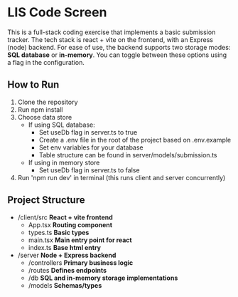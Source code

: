 # LIS Code Screen

This is a full-stack coding exercise that implements a basic submission tracker. The tech stack is react + vite on the frontend, with an Express (node) backend. For ease of use, the backend supports two storage modes: **SQL database** or **in-memory**. You can toggle between these options using a flag in the configuration.

## How to Run

1. Clone the repository
2. Run npm install
3. Choose data store
      - If using SQL database:
        - Set useDb flag in server.ts to true
        - Create a .env file in the root of the project based on .env.example
        - Set env variables for your database
        - Table structure can be found in server/models/submission.ts
      - If using in memory store
        - Set useDb flag in server.ts to false
4. Run 'npm run dev' in terminal (this runs client and server concurrently)

## Project Structure
- /client/src **React + vite frontend**
  - App.tsx       **Routing component**
  - types.ts      **Basic types**
  - main.tsx      **Main entry point for react**
  - index.ts      **Base html entry**
- /server     **Node + Express backend**
  - /controllers  **Primary business logic**
  - /routes       **Defines endpoints**
  - /db           **SQL and in-memory storage implementations**
  - /models       **Schemas/types**